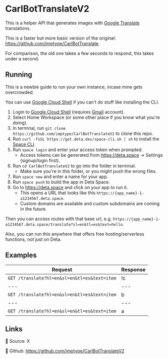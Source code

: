 # CarlBotTranslateV2
This is a helper API that generates images with [Google Translate](https://translate.google.com) translations.

This is a faster but more basic version of the original: https://github.com/imptype/CarlBotTranslate.

For comparison, the old one takes a few seconds to respond, this takes under a second.

## Running

This is a newbie guide to run your own instance, incase mine gets overcrowded.

You can use [Google Cloud Shell](shell.cloud.google.com) if you can't do stuff like installing the CLI.

1. Login to [Google Cloud Shell](shell.cloud.google.com) (requires [Gmail](https://mail.google.com) account).
2. Select Home Workspace (or some other place if you know what you're doing).
3. In terminal, run `git clone https://github.com/imptype/CarlBotTranslateV2` to clone this repo.
4. Run `curl -fsSL https://get.deta.dev/space-cli.sh | sh` to install the [Space CLI](https://deta.space/docs/en/reference/cli).
5. Run `space login` and enter your access token when prompted.
    - Access tokens can be generated from https://deta.space -> Settings (signup/login first).
6. Run `cd CarlBotTranslateV2` to go into the folder in terminal.
    - Make sure you're in this folder, or you might push the wrong files.
7. Run `space new` and enter a name for your app.
8. Run `space push` to build the app in Deta Space.
9. Go to https://deta.space and click on your app to run it.
    - This opens a URL that looks like this `https://{app_name}-1-a1234567.deta.space`.
    - Custom domains are available and custom subdomains are coming in the future.

Then you can access routes with that base url, e.g. `https://{app_name}-1-a1234567.deta.space/translate?sl=en&tl=es&text=hello`.

Also, you can run this anywhere that offers free hosting/serverless functions, not just on Deta.

## Examples

Request | Response
--- | ---
`GET /translate?hl=en&sl=en&tl=es&text=item` | !c
--- | ---
`GET /translate?hl=en&sl=en&tl=es&text=item` | b
--- | ---
`GET /translate?hl=en&sl=en&tl=es&text=item` | a

## Links
🔗 Source: X

🔗 Github: https://github.com/imptype/CarlBotTranslateV2
